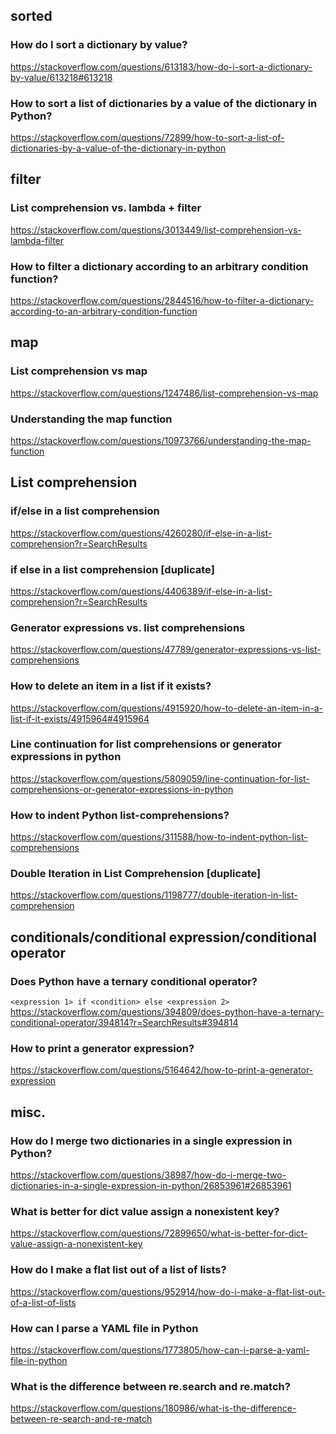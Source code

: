 ## sorted
### How do I sort a dictionary by value?
https://stackoverflow.com/questions/613183/how-do-i-sort-a-dictionary-by-value/613218#613218
### How to sort a list of dictionaries by a value of the dictionary in Python?
https://stackoverflow.com/questions/72899/how-to-sort-a-list-of-dictionaries-by-a-value-of-the-dictionary-in-python
## filter
### List comprehension vs. lambda + filter
https://stackoverflow.com/questions/3013449/list-comprehension-vs-lambda-filter
### How to filter a dictionary according to an arbitrary condition function?
https://stackoverflow.com/questions/2844516/how-to-filter-a-dictionary-according-to-an-arbitrary-condition-function
## map
### List comprehension vs map
https://stackoverflow.com/questions/1247486/list-comprehension-vs-map
### Understanding the map function
https://stackoverflow.com/questions/10973766/understanding-the-map-function
## List comprehension
### if/else in a list comprehension
https://stackoverflow.com/questions/4260280/if-else-in-a-list-comprehension?r=SearchResults
### if else in a list comprehension [duplicate]
https://stackoverflow.com/questions/4406389/if-else-in-a-list-comprehension?r=SearchResults
### Generator expressions vs. list comprehensions
https://stackoverflow.com/questions/47789/generator-expressions-vs-list-comprehensions
### How to delete an item in a list if it exists?
https://stackoverflow.com/questions/4915920/how-to-delete-an-item-in-a-list-if-it-exists/4915964#4915964
### Line continuation for list comprehensions or generator expressions in python
https://stackoverflow.com/questions/5809059/line-continuation-for-list-comprehensions-or-generator-expressions-in-python
### How to indent Python list-comprehensions?
https://stackoverflow.com/questions/311588/how-to-indent-python-list-comprehensions
### Double Iteration in List Comprehension [duplicate]
https://stackoverflow.com/questions/1198777/double-iteration-in-list-comprehension
## conditionals/conditional expression/conditional operator
### Does Python have a ternary conditional operator?
`
<expression 1> if <condition> else <expression 2>
`
https://stackoverflow.com/questions/394809/does-python-have-a-ternary-conditional-operator/394814?r=SearchResults#394814

### How to print a generator expression?
https://stackoverflow.com/questions/5164642/how-to-print-a-generator-expression
## misc.
### How do I merge two dictionaries in a single expression in Python?
https://stackoverflow.com/questions/38987/how-do-i-merge-two-dictionaries-in-a-single-expression-in-python/26853961#26853961
### What is better for dict value assign a nonexistent key?
https://stackoverflow.com/questions/72899650/what-is-better-for-dict-value-assign-a-nonexistent-key
### How do I make a flat list out of a list of lists?
https://stackoverflow.com/questions/952914/how-do-i-make-a-flat-list-out-of-a-list-of-lists
### How can I parse a YAML file in Python
https://stackoverflow.com/questions/1773805/how-can-i-parse-a-yaml-file-in-python
### What is the difference between re.search and re.match?
https://stackoverflow.com/questions/180986/what-is-the-difference-between-re-search-and-re-match